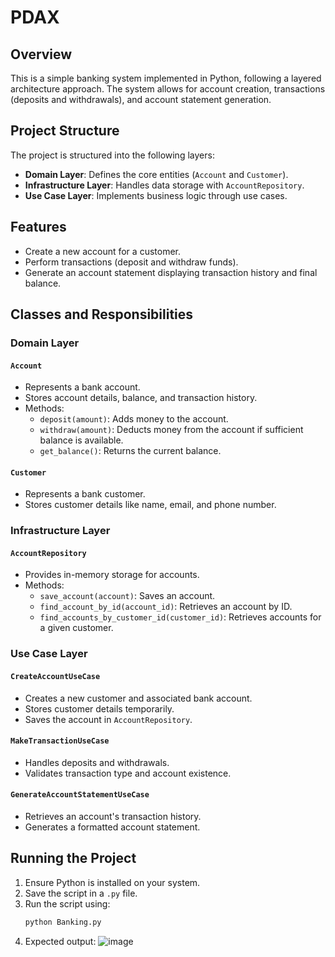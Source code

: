 # PDAX
## Overview
This is a simple banking system implemented in Python, following a layered architecture approach. The system allows for account creation, transactions (deposits and withdrawals), and account statement generation.

## Project Structure
The project is structured into the following layers:

- **Domain Layer**: Defines the core entities (`Account` and `Customer`).
- **Infrastructure Layer**: Handles data storage with `AccountRepository`.
- **Use Case Layer**: Implements business logic through use cases.

## Features
- Create a new account for a customer.
- Perform transactions (deposit and withdraw funds).
- Generate an account statement displaying transaction history and final balance.

## Classes and Responsibilities
### Domain Layer
#### `Account`
- Represents a bank account.
- Stores account details, balance, and transaction history.
- Methods:
  - `deposit(amount)`: Adds money to the account.
  - `withdraw(amount)`: Deducts money from the account if sufficient balance is available.
  - `get_balance()`: Returns the current balance.

#### `Customer`
- Represents a bank customer.
- Stores customer details like name, email, and phone number.

### Infrastructure Layer
#### `AccountRepository`
- Provides in-memory storage for accounts.
- Methods:
  - `save_account(account)`: Saves an account.
  - `find_account_by_id(account_id)`: Retrieves an account by ID.
  - `find_accounts_by_customer_id(customer_id)`: Retrieves accounts for a given customer.

### Use Case Layer
#### `CreateAccountUseCase`
- Creates a new customer and associated bank account.
- Stores customer details temporarily.
- Saves the account in `AccountRepository`.

#### `MakeTransactionUseCase`
- Handles deposits and withdrawals.
- Validates transaction type and account existence.

#### `GenerateAccountStatementUseCase`
- Retrieves an account's transaction history.
- Generates a formatted account statement.

## Running the Project
1. Ensure Python is installed on your system.
2. Save the script in a `.py` file.
3. Run the script using:
   ```sh
   python Banking.py
   ```
4. Expected output:
![image](https://github.com/user-attachments/assets/def45f09-a493-48f9-ae34-5980c8c70241)


